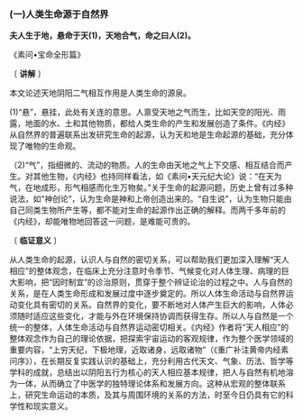 ### (一)人类生命源于自然界

**夫人生于地，悬命于天(1)，天地合气，命之曰人(2)。**

《素问•宝命全形篇》

〔 **讲解** 〕

本文论述天地阴阳二气相互作用是人类生命的源泉。

(1)“悬”，悬挂，此处有关连的意思。人禀受天地之气而生，比如天空的阳光、雨露，地面的水、土和其他物质，都给人类生命的产生和发展创造了条件。《内经》从自然界的普遍联系出发研究生命的起源，认为天和地是生命起源的基础，充分体现了唯物的生命观。

（2)“气”，指细微的、流动的物质。人的生命由天地之气上下交感、相互结合而产生。对其他生物，《内经》也持同样看法，如《素问•天元纪大论》说：“在天为气，在地成形，形气相感而化生万物矣。”关于生命的起源问题，历史上曾有过多种说法，如“神创论”，认为生命是神和上帝创造出来的。“自生说”，认为生物只能由自己同类生物所产生等，都不能对生命的起源作出正确的解释。而两千多年前的《内经》，却能唯物地回答这一问题，是难能可贵的。

〔 **临证意义** 〕

从人类生命的起源，认识人与自然的密切关系，可以帮助我们更加深入理解“天人相应”的整体观念，在临床上充分注意时令季节、气候变化对人体生理、病理的巨大影响，把“因时制宜”的诊治原则，贯穿于整个辨证论治的过程之中。人与自然的关系，是在人类生命形成和发展过度中逐步奠定的。所以人体生命活动与自然界运动变化具有密切的关系。自然界的变化，要不断地对人体产生巨大的影响，人体必须随时适应这些变化，才能与外在环境保持协调而获得生存。所以人与自然是一个统一的整体，人体生命活动与自然界运动密切相关。《内经》作者将“天人相应”的整体观念作为自己的理论依据，把探索宇宙运动的客观规律，作为整个医学领域的重要内容，“上穷天纪，下极地理，近取诸身，远取诸物”（《重广补注黄帝内经素问序》），在长期反复实践认识的基础上，充分利用古代天文、气象、历法、哲学等学科的成就，总结出以阴阳五行为核心的天人相应基本规律，把人与自然有机地溶为一体，从而确立了中医学的独特理论体系和发展方向。这种从宏观的整体联系上，研究生命运动的本质，及其与周围环境的关系的方法，时至今日仍具有它的科学性和现实意义。

